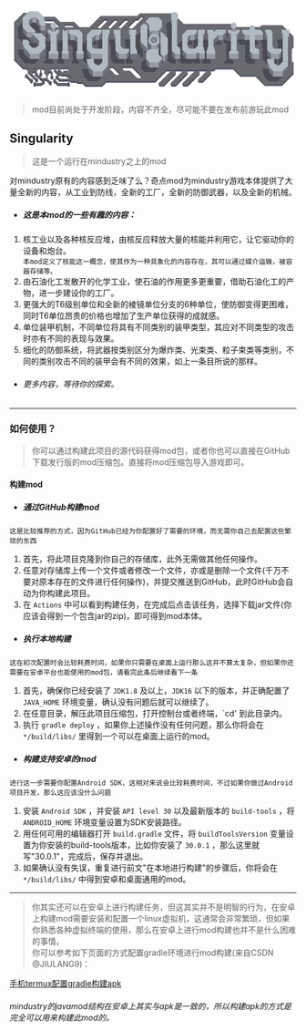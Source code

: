 ![image](assets/sprites/ui/logo.png)
---
>mod目前尚处于开发阶段，内容不齐全，尽可能不要在发布前游玩此mod
## Singularity
> 这是一个运行在mindustry之上的mod<br/>

对mindustry原有的内容感到乏味了么？奇点mod为mindustry游戏本体提供了大量全新的内容，从工业到防线，全新的工厂，全新的防御武器，以及全新的机械。
<br/>

- ##### 这是本mod的一些有趣的内容：
1. 核工业以及各种核反应堆，由核反应释放大量的核能并利用它，让它驱动你的设备和炮台。<br/>
  `本mod定义了核能这一概念，使其作为一种具象化的内容存在，其可以通过媒介运输，被容器存储等。` 
2. 由石油化工发散开的化学工业，使石油的作用更多更重要，借助石油化工的产物，进一步建设你的工厂。
3. 更强大的T6级别单位和全新的棱镜单位分支的6种单位，使防御变得更困难，同时T6单位昂贵的价格也增加了生产单位获得的成就感。
4. 单位装甲机制，不同单位将具有不同类别的装甲类型，其应对不同类型的攻击时亦有不同的表现与效果。
5. 细化的防御系统，将武器按类别区分为爆炸类、光束类、粒子束类等类别，不同的类别攻击不同的装甲会有不同的效果，如上一条目所说的那样。
- ###### 更多内容，等待你的探索。
-------
### 如何使用？
> 你可以通过构建此项目的源代码获得mod包，或者你也可以直接在GitHub下载发行版的mod压缩包。直接将mod压缩包导入游戏即可。

#### 构建mod

- ##### 通过GitHub构建mod<br/>
 `这是比较推荐的方式，因为GitHub已经为你配置好了需要的环境，而无需你自己去配置这些繁琐的东西` 

1. 首先，将此项目克隆到你自己的存储库，此外无需做其他任何操作。
2. 任意对存储库上传一个文件或者修改一个文件，亦或是删除一个文件(千万不要对原本存在的文件进行任何操作)，并提交推送到GitHub，此时GitHub会自动为你构建此项目。
3. 在 `Actions` 中可以看到构建任务，在完成后点击该任务，选择下载jar文件(你应该会得到一个包含jar的zip)，即可得到mod本体。

- ##### 执行本地构建<br/>
 `这在初次配置时会比较耗费时间，如果你只需要在桌面上运行那么这并不算太复杂，但如果你还需要在安卓平台也能使用的mod包，请看完此条后继续看下一条` 

1. 首先，确保你已经安装了 `JDK1.8` 及以上，`JDK16` 以下的版本，并正确配置了 `JAVA_HOME` 环境变量，确认没有问题后就可以继续了。
2. 在任意目录，解压此项目压缩包，打开控制台或者终端，`cd' 到此目录内。
3. 执行 `gradle deploy` ，如果你上述操作没有任何问题，那么你将会在 `*/build/libs/` 里得到一个可以在桌面上运行的mod。

- ##### 构建支持安卓的mod
 `进行这一步需要你配置Android SDK，这相对来说会比较耗费时间，不过如果你做过Android项目开发，那么这应该没什么问题` 

1. 安装 `Android SDK` ，并安装 `API level 30` 以及最新版本的 `build-tools` ，将 `ANDROID_HOME` 环境变量设置为SDK安装路径。
2. 用任何可用的编辑器打开 `build.gradle` 文件，将 `buildToolsVersion` 变量设置为你安装的build-tools版本，比如你安装了 `30.0.1` ，那么这里就写"30.0.1"，完成后，保存并退出。
3. 如果确认没有失误，重复进行前文"在本地进行构建"的步骤后，你将会在 `*/build/libs/` 中得到安卓和桌面通用的mod。
---
> 你其实还可以在安卓上进行构建任务，但这其实并不是明智的行为，在安卓上构建mod需要安装和配置一个linux虚拟机，这通常会非常繁琐，但如果你熟悉各种虚拟终端的使用，那么在安卓上进行mod构建也并不是什么困难的事情。<br/>
你可以参考如下页面的方式配置gradle环境进行mod构建(来自CSDN @JIULANG9)：

[手机termux配置gradle构建apk](https://blog.csdn.net/jiulang9/article/details/104445310)<br/>

###### mindustry的javamod结构在安卓上其实与apk是一致的，所以构建apk的方式是完全可以用来构建此mod的。
